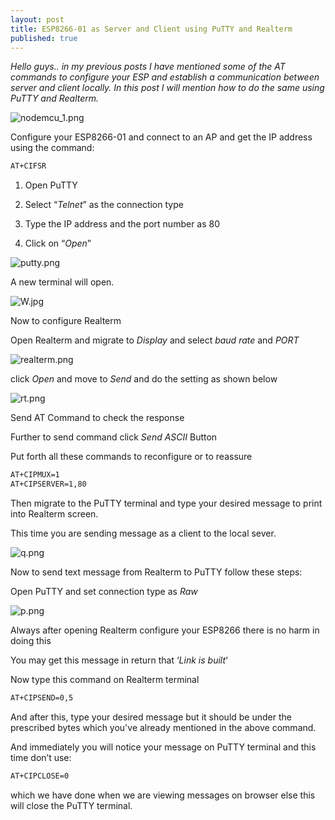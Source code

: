 ```yaml
---
layout: post
title: ESP8266-01 as Server and Client using PuTTY and Realterm
published: true
---
```

_Hello guys.. in my previous posts I have mentioned some of the AT commands to configure your ESP and establish a communication between server and client locally. In this post I will mention how to do the same using PuTTY and Realterm._


![nodemcu_1.png](https://lh4.googleusercontent.com/mtl9KqBkxLfKY9vIwqUpacBza77i0lQ6lS2QIXIDpFDWPPGmVFxg748rFXOYVA0Vxcw=w2400)
<!--more-->
Configure your ESP8266-01 and connect to an AP and get the IP address using the command:

```html
AT+CIFSR
```

1. Open PuTTY

2. Select “_Telnet_” as the connection type

3. Type the IP address and the port number as 80

4. Click on “_Open_”


![putty.png](https://lh4.googleusercontent.com/HEMhubcG37oxzOfjWRJpW0kq-iKHCrtoqbd5uei23ywbipFlrLGPGieHtYQkcSa8RJw=w2400)


A new terminal will open.


![W.jpg](https://lh3.googleusercontent.com/4DgcEDWSzfh571HYqrrQn43Zb1cJt1FvieaswX_db_TuV12FhFQUac8gUmdAXgL2GiU=w2400)


Now to configure Realterm

Open Realterm and migrate to  _Display_ and select _baud rate_ and _PORT_


![realterm.png](https://lh3.googleusercontent.com/55JhDCt3mV_Kh2pR2fbx3GboIQoym5iV-VGiZbyJoyUR7HEVoFqPCjkweOHsUkeaVKE=w2400)


click _Open_ and move to _Send_ and do the setting as shown below


![rt.png](https://lh4.googleusercontent.com/K4KAqzIwWCWJIF5GnVJ_WZdPnx7aVdPJyNxjtQ3TmTZzDNizET6chehNgnlNIVsiO_0=w2400)


Send AT Command to check the response

Further to send command click _Send ASCII_  Button

Put forth all these commands to reconfigure or to reassure

```html
AT+CIPMUX=1
AT+CIPSERVER=1,80
```

Then migrate to the PuTTY terminal and type your desired message to print into Realterm screen.

This time you are sending message as a client to the local sever.


![q.png](https://lh4.googleusercontent.com/CQ1TrVqro5bosx-EmvextSuzQWK9esSTjtKYt7ygfDm1UI4E8zkeT68NmWHvKpmjGrQ=w2400)


Now to send text message from Realterm to PuTTY follow these steps:

Open PuTTY and set connection type as _Raw_


![p.png](https://lh5.googleusercontent.com/djbByFfw88T8utgbB2Zbmq7M5K7MzJ9gQD8nE-jHTd7G0gUe4ZzUjzULLfQcG1yKKpk=w2400)


Always after opening Realterm configure your ESP8266 there is no harm in doing this

You may get this message in return that ‘_Link is built_‘

Now type this command on Realterm terminal

```html
AT+CIPSEND=0,5
```

And after this, type your desired message but it should be under the prescribed bytes which you've already mentioned in the above command.

And immediately you will notice your message on PuTTY terminal and this time don’t use:

```html
AT+CIPCLOSE=0
```

which we have done when we are viewing messages on browser else this will close the PuTTY terminal.





































